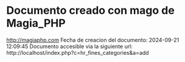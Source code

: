 # Documento creado con mago de Magia_PHP 
http://magiaphp.com 
Fecha de creacion del documento: 2024-09-21 12:09:45 
Documento accesible via la siguiente url:  
http://localhost/index.php?c=hr_fines_categories&a=add 

